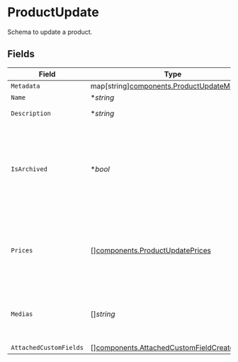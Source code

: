 # ProductUpdate

Schema to update a product.


## Fields

| Field                                                                                                                                                                                                   | Type                                                                                                                                                                                                    | Required                                                                                                                                                                                                | Description                                                                                                                                                                                             |
| ------------------------------------------------------------------------------------------------------------------------------------------------------------------------------------------------------- | ------------------------------------------------------------------------------------------------------------------------------------------------------------------------------------------------------- | ------------------------------------------------------------------------------------------------------------------------------------------------------------------------------------------------------- | ------------------------------------------------------------------------------------------------------------------------------------------------------------------------------------------------------- |
| `Metadata`                                                                                                                                                                                              | map[string][components.ProductUpdateMetadata](../../models/components/productupdatemetadata.md)                                                                                                         | :heavy_minus_sign:                                                                                                                                                                                      | N/A                                                                                                                                                                                                     |
| `Name`                                                                                                                                                                                                  | **string*                                                                                                                                                                                               | :heavy_minus_sign:                                                                                                                                                                                      | N/A                                                                                                                                                                                                     |
| `Description`                                                                                                                                                                                           | **string*                                                                                                                                                                                               | :heavy_minus_sign:                                                                                                                                                                                      | The description of the product.                                                                                                                                                                         |
| `IsArchived`                                                                                                                                                                                            | **bool*                                                                                                                                                                                                 | :heavy_minus_sign:                                                                                                                                                                                      | Whether the product is archived. If `true`, the product won't be available for purchase anymore. Existing customers will still have access to their benefits, and subscriptions will continue normally. |
| `Prices`                                                                                                                                                                                                | [][components.ProductUpdatePrices](../../models/components/productupdateprices.md)                                                                                                                      | :heavy_minus_sign:                                                                                                                                                                                      | List of available prices for this product. If you want to keep existing prices, include them in the list as an `ExistingProductPrice` object.                                                           |
| `Medias`                                                                                                                                                                                                | []*string*                                                                                                                                                                                              | :heavy_minus_sign:                                                                                                                                                                                      | List of file IDs. Each one must be on the same organization as the product, of type `product_media` and correctly uploaded.                                                                             |
| `AttachedCustomFields`                                                                                                                                                                                  | [][components.AttachedCustomFieldCreate](../../models/components/attachedcustomfieldcreate.md)                                                                                                          | :heavy_minus_sign:                                                                                                                                                                                      | N/A                                                                                                                                                                                                     |